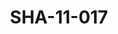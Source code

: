 ---
pid: SHA-11-017
title: SHA-11-017
language: ar
collection: شرحبيل احمد
original_label: 
rights: شرحبيل احمد
location_of_original: شرحبيل احمد
photographer_or_studio: 
scanned_from: photograph 10 by 14.7
_date: '1966'
location: اثيوبيا، اديس ابابا
description: استقبال هرامبي في المطار مع الاسد
additional_notes: 
permission_display: 'yes'
on_server: 'no'
on_website: 'no'
permalink: /archive/ar/sha-11-017.html
layout: photo-page
---